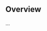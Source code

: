 <!-- Note: Please must use one of our issue templates to file an issue! 🛑 -->
<!-- 👉 https://github.com/KATT/danson/issues/new/choose 👈 -->
<!-- **Issues that should have been filed with a template will be closed without action, and we will ask you to use a template.** -->

<!-- This blank issue template is only for issues that don't fit any of the templates. -->

## Overview

...
